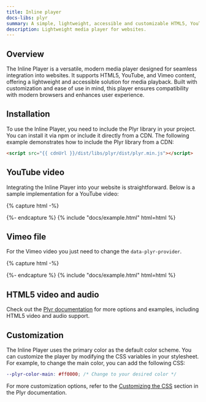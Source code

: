 ```yaml
---
title: Inline player
docs-libs: plyr
summary: A simple, lightweight, accessible and customizable HTML5, YouTube and Vimeo media player that supports modern browsers.
description: Lightweight media player for websites.
---
```



## Overview

The Inline Player is a versatile, modern media player designed for seamless integration into websites. It supports HTML5, YouTube, and Vimeo content, offering a lightweight and accessible solution for media playback. Built with customization and ease of use in mind, this player ensures compatibility with modern browsers and enhances user experience.

## Installation

To use the Inline Player, you need to include the Plyr library in your project. You can install it via npm or include it directly from a CDN. The following example demonstrates how to include the Plyr library from a CDN:

```html
<script src="{{ cdnUrl }}/dist/libs/plyr/dist/plyr.min.js"></script>
```

## YouTube video

Integrating the Inline Player into your website is straightforward. Below is a sample implementation for a YouTube video:

{% capture html -%}
<div id="player-youtube" data-plyr-provider="youtube" data-plyr-embed-id="dQw4w9WgXcQ"></div>
<script src="{{ cdnUrl }}/dist/libs/plyr/dist/plyr.min.js"></script>
<script>
  document.addEventListener("DOMContentLoaded", function () {
    window.Plyr && new Plyr("#player-youtube");
  });
</script>
{%- endcapture %}
{% include "docs/example.html" html=html %}

## Vimeo file

For the Vimeo video you just need to change the `data-plyr-provider`.

{% capture html -%}
<div id="player-vimeo" data-plyr-provider="vimeo" data-plyr-embed-id="707012696"></div>
<script src="{{ cdnUrl }}/dist/libs/plyr/dist/plyr.min.js"></script>
<script>
  document.addEventListener("DOMContentLoaded", function () {
    window.Plyr && new Plyr("#player-vimeo");
  });
</script>
{%- endcapture %}
{% include "docs/example.html" html=html %}

## HTML5 video and audio

Check out the [Plyr documentation](https://github.com/sampotts/plyr) for more options and examples, including HTML5 video and audio support.

## Customization

The Inline Player uses the primary color as the default color scheme. You can customize the player by modifying the CSS variables in your stylesheet. For example, to change the main color, you can add the following CSS:

```scss
--plyr-color-main: #ff0000; /* Change to your desired color */
```

For more customization options, refer to the [Customizing the CSS](https://github.com/sampotts/plyr?tab=readme-ov-file#customizing-the-css) section in the Plyr documentation.